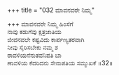 +++
title = "032 ಮಾವನವರೇ ನಿಮ್ಮ"

+++
ಮಾವನವರೇ ನಿಮ್ಮ ಹಿಂಸೆಗೆ  
ನಾವು ಕಡುಗೆವು ಕ್ಷತ್ರಜಾತಿಯ  
ಜೀವನವಲೇ ಕಷ್ಟವಿದು ಕಾರ್ಪಣ್ಯತರವಾಗಿ  
ನೀವು ಸೈರಿಸಬೇಕು ನಮ್ಮ ಶ  
ರಾವಳಿಯನೆನುತವನಿಪತಿ ಬಾ  
ಣಾವಳಿಯ ಕೆದರಿದನು ಸೇನಾಪತಿಯ ಸಮ್ಮುಖಕೆ      ॥32॥